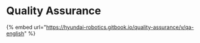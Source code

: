 # Quality Assurance

{% embed url="https://hyundai-robotics.gitbook.io/quality-assurance/v/qa-english" %}
